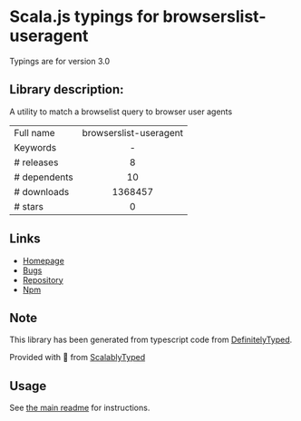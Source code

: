 
# Scala.js typings for browserslist-useragent

Typings are for version 3.0

## Library description:
A utility to match a browselist query to browser user agents

|                    |                 |
| ------------------ | :-------------: |
| Full name          | browserslist-useragent |
| Keywords           | - |
| # releases         | 8 |
| # dependents       | 10 |
| # downloads        | 1368457 |
| # stars            | 0 |

## Links
- [Homepage](https://github.com/pastelsky/browserslist-useragent#readme)
- [Bugs](https://github.com/pastelsky/browserslist-useragent/issues)
- [Repository](https://github.com/pastelsky/browserslist-useragent)
- [Npm](https://www.npmjs.com/package/browserslist-useragent)
    


## Note
This library has been generated from typescript code from [DefinitelyTyped](https://definitelytyped.org).

Provided with :purple_heart: from [ScalablyTyped](https://github.com/oyvindberg/ScalablyTyped)

## Usage
See [the main readme](../../readme.md) for instructions.


